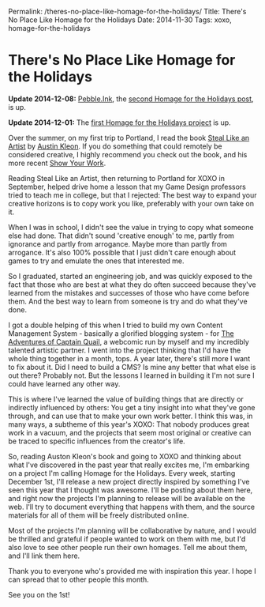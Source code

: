 Permalink: /theres-no-place-like-homage-for-the-holidays/
Title: There's No Place Like Homage for the Holidays
Date: 2014-11-30
Tags: xoxo, homage-for-the-holidays

# There's No Place Like Homage for the Holidays

**Update 2014-12-08:** [Pebble.Ink](http://pebble.ink), the [second Homage for the Holidays post](http://blog.philipjohnjames.com/56/homage-for-the-holidays-pebble-ink/ "Homage for the Holidays: Pebble.Ink"), is up.

**Update 2014-12-01:** The [first Homage for the Holidays project](http://blog.philipjohnjames.com/49/homage-for-the-holidays-from-portland-get-xoxo/ "Homage for the Holidays: from Portland get XOXO") is up.

Over the summer, on my first trip to Portland, I read the book [Steal Like an Artist](https://www.amazon.com/Steal-Like-Artist-Things-Creative/dp/0761169253) by [Austin Kleon](http://austinkleon.com/). If you do something that could remotely be considered creative, I highly recommend you check out the book, and his more recent [Show Your Work](https://www.amazon.com/Show-Your-Work-Creativity-Discovered/dp/076117897X).

Reading Steal Like an Artist, then returning to Portland for XOXO in September, helped drive home a lesson that my Game Design professors tried to teach me in college, but that I rejected: The best way to expand your creative horizons is to copy work you like, preferably with your own take on it.

When I was in school, I didn't see the value in trying to copy what someone else had done. That didn't sound 'creative enough' to me, partly from ignorance and partly from arrogance. Maybe more than partly from arrogance. It's also 100% possible that I just didn't care enough about games to try and emulate the ones that interested me.

So I graduated, started an engineering job, and was quickly exposed to the fact that those who are best at what they do often succeed because they've learned from the mistakes and successes of those who have come before them. And the best way to learn from someone is try and do what they've done.

I got a double helping of this when I tried to build my own Content Management System - basically a glorified blogging system - for [The Adventures of Captain Quail](http://www.captainquail.com), a webcomic run by myself and my incredibly talented artistic partner. I went into the project thinking that I'd have the whole thing together in a month, tops. A year later, there's still more I want to fix about it. Did I need to build a CMS? Is mine any better that what else is out there? Probably not. But the lessons I learned in building it I'm not sure I could have learned any other way.

This is where I've learned the value of building things that are directly or indirectly influenced by others: You get a tiny insight into what they've gone through, and can use that to make your own work better. I think this was, in many ways, a subtheme of this year's XOXO: That nobody produces great work in a vacuum, and the projects that seem most original or creative can be traced to specific influences from the creator's life.

So, reading Auston Kleon's book and going to XOXO and thinking about what I've discovered in the past year that really excites me, I'm embarking on a project I'm calling Homage for the Holidays. Every week, starting December 1st, I'll release a new project directly inspired by something I've seen this year that I thought was awesome. I'll be posting about them here, and right now the projects I'm planning to release will be available on the web. I'll try to document everything that happens with them, and the source materials for all of them will be freely distributed online.

Most of the projects I'm planning will be collaborative by nature, and I would be thrilled and grateful if people wanted to work on them with me, but I'd also love to see other people run their own homages. Tell me about them, and I'll link them here.

Thank you to everyone who's provided me with inspiration this year. I hope I can spread that to other people this month.

See you on the 1st!